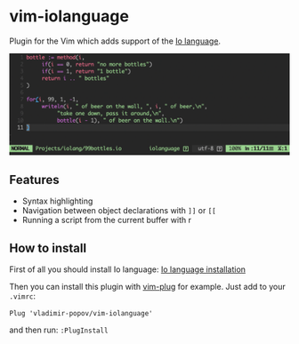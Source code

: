 # vim-iolanguage

Plugin for the Vim which adds support of the [Io language](https://iolanguage.org/).

![screenshot](screenshot.png)

## Features

* Syntax highlighting 
* Navigation between object declarations with `]]` or `[[`
* Running a script from the current buffer with <leader>r

## How to install

First of all you should install Io language:
[Io language installation](https://iolanguage.org/guide/guide.html#Introduction-Installing)

Then you can install this plugin with [vim-plug](https://github.com/junegunn/vim-plug) for example.
Just add to your `.vimrc`:
```
Plug 'vladimir-popov/vim-iolanguage'
```
and then run: `:PlugInstall`
